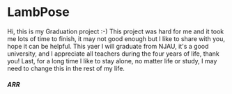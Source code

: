 # LambPose
Hi, this is my Graduation project   :-)
This project was hard for me and it took me lots of time to finish, it may not good enough but I like to share with you, hope it can be helpful. This yaer I will graduate from NJAU, it's a good university, and I appreciate all teachers during the four years of life, thank you! Last, for a long time I like to stay alone, no matter life or study, I may need to change this in the rest of my life. 














##### ARR
